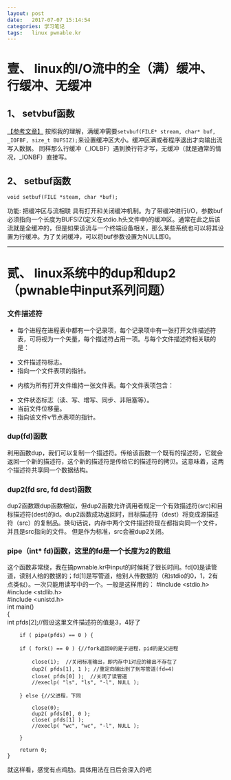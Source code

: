 ```yaml
---
layout: post
date:   2017-07-07 15:14:54
categories: 学习笔记
tags:   linux pwnable.kr
---
```



# 壹、 linux的I/O流中的全（满）缓冲、行缓冲、无缓冲
## 1、 setvbuf函数
[【参考文章】](http://blog.csdn.net/imxiangzi/article/details/45917039)
按照我的理解，满缓冲需要`setvbuf(FILE* stream, char* buf, _IOFBF, size_t BUFSIZ);`来设置缓冲区大小。缓冲区满或者程序退出才向输出流写入数据。
同样那么行缓冲（_IOLBF）遇到换行符才写，无缓冲（就是通常的情况，_IONBF）直接写。

## 2、 setbuf函数

`void setbuf(FILE *steam, char *buf);`

功能: 把缓冲区与流相联
具有打开和关闭缓冲机制。为了带缓冲进行I/O，参数buf必须指向一个长度为BUFSIZ(定义在stdio.h头文件中)的缓冲区。通常在此之后该流就是全缓冲的，但是如果该流与一个终端设备相关，那么某些系统也可以将其设置为行缓冲。为了关闭缓冲，可以将buf参数设置为NULL即0。

---
# 贰、 linux系统中的dup和dup2（pwnable中input系列问题）
### 文件描述符
- 每个进程在进程表中都有一个记录项，每个记录项中有一张打开文件描述符表，可将视为一个矢量，每个描述符占用一项。与每个文件描述符相关联的是：
+ 文件描述符标志。
+ 指向一个文件表项的指针。
- 内核为所有打开文件维持一张文件表。每个文件表项包含：
+ 文件状态标志（读、写、增写、同步、非阻塞等）。
+ 当前文件位移量。
+ 指向该文件v节点表项的指针。

### dup(fd)函数
利用函数dup，我们可以复制一个描述符。传给该函数一个既有的描述符，它就会返回一个新的描述符，这个新的描述符是传给它的描述符的拷贝。这意味着，这两个描述符共享同一个数据结构。
### dup2(fd src, fd dest)函数
dup2函数跟dup函数相似，但dup2函数允许调用者规定一个有效描述符(src)和目标描述符(dest)的id。dup2函数成功返回时，目标描述符（dest）将变成源描述符（src）的复制品。换句话说，内存中两个文件描述符现在都指向同一个文件，并且是src指向的文件。
但是作为标准，src会被dup2关闭。
### pipe（int* fd)函数，这里的fd是一个长度为2的数组
这个函数非常绕，我在搞pwnable.kr中input的时候耗了很长时间。fd[0]是读管道，读别人给的数据的；fd[1]是写管道，给别人传数据的（和stdio的0，1，2有点类似）。一次只能用读写中的一个。一般是这样用的：
	#include <stdio.h>  
	#include <stdlib.h>  
	#include <unistd.h>  
	int main()  
	{  
		int pfds[2];//假设这里文件描述符的值是3，4好了
	  
		if ( pipe(pfds) == 0 ) {  
	  
		if ( fork() == 0 ) {//fork返回0的是子进程，pid的是父进程
	  
			close(1);  //关闭标准输出，即内存中1对应的输出不存在了
			dup2( pfds[1], 1 ); //重定向输出到了到写管道(fd=4)
			close( pfds[0] );  //关闭了读管道
			//execlp( "ls", "ls", "-l", NULL );  
	  
		} else {//父进程，下同
	  
			close(0);  
			dup2( pfds[0], 0 );  
			close( pfds[1] );  
			//execlp( "wc", "wc", "-l", NULL );  
	  
		}  
	  
		return 0;  
	}  

就这样看，感觉有点鸡肋。具体用法在日后会深入的吧

